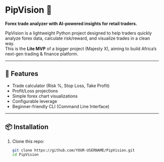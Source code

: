 # PipVision 🔮

**Forex trade analyzer with AI-powered insights for retail traders.**

PipVision is a lightweight Python project designed to help traders quickly analyze forex data, calculate risk/reward, and visualize trades in a clean way.  
This is the **Lite MVP** of a bigger project (Majesty X), aiming to build Africa’s next-gen trading & finance platform.

---

## 🚀 Features
- Trade calculator (Risk %, Stop Loss, Take Profit)
- Profit/Loss projections
- Simple forex chart visualizations
- Configurable leverage
- Beginner-friendly CLI (Command Line Interface)

---

## 📦 Installation

1. Clone this repo:
   ```bash
   git clone https://github.com/YOUR-USERNAME/PipVision.git
   cd PipVision
